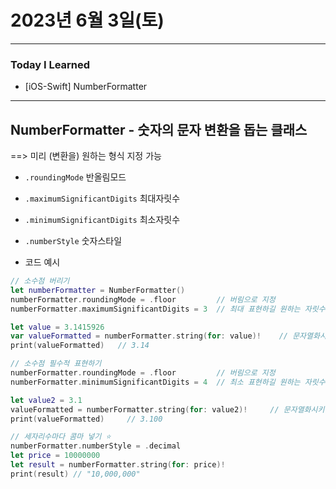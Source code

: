 # 2023년 6월 3일(토)

---

### Today I Learned 

- [iOS-Swift] NumberFormatter 

---

## NumberFormatter - 숫자의 문자 변환을 돕는 클래스

==> 미리 (변환을) 원하는 형식 지정 가능

- `.roundingMode` 반올림모드
- `.maximumSignificantDigits` 최대자릿수
- `.minimumSignificantDigits` 최소자릿수
- `.numberStyle` 숫자스타일

- 코드 예시

```swift
// 소수점 버리기
let numberFormatter = NumberFormatter()
numberFormatter.roundingMode = .floor         // 버림으로 지정
numberFormatter.maximumSignificantDigits = 3  // 최대 표현하길 원하는 자릿수

let value = 3.1415926
var valueFormatted = numberFormatter.string(for: value)!    // 문자열화시키는 메서드
print(valueFormatted)   // 3.14

// 소수점 필수적 표현하기
numberFormatter.roundingMode = .floor         // 버림으로 지정
numberFormatter.minimumSignificantDigits = 4  // 최소 표현하길 원하는 자릿수

let value2 = 3.1
valueFormatted = numberFormatter.string(for: value2)!     // 문자열화시키는 메서드
print(valueFormatted)     // 3.100

// 세자리수마다 콤마 넣기 ⭐️
numberFormatter.numberStyle = .decimal
let price = 10000000
let result = numberFormatter.string(for: price)!
print(result) // "10,000,000"
```